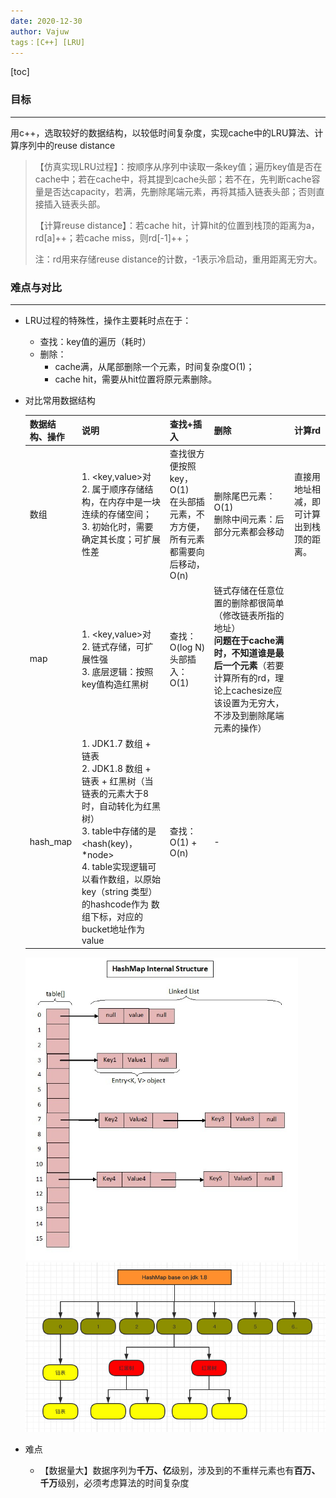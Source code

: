 ```yaml
---
date: 2020-12-30
author: Vajuw
tags：[C++] [LRU]
---
```


[toc]



### 目标

---

​	用c++，选取较好的数据结构，以较低时间复杂度，实现cache中的LRU算法、计算序列中的reuse distance

> 【仿真实现LRU过程】：按顺序从序列中读取一条key值；遍历key值是否在cache中；若在cache中，将其提到cache头部；若不在，先判断cache容量是否达capacity，若满，先删除尾端元素，再将其插入链表头部；否则直接插入链表头部。
>
> 【计算reuse distance】：若cache hit，计算hit的位置到栈顶的距离为a，rd[a]++；若cache miss，则rd[-1]++；
>
> 注：rd用来存储reuse distance的计数，-1表示冷启动，重用距离无穷大。



### 难点与对比

---

- LRU过程的特殊性，操作主要耗时点在于：
  - 查找：key值的遍历（耗时）
  - 删除：
    - cache满，从尾部删除一个元素，时间复杂度O(1)；
    - cache hit，需要从hit位置将原元素删除。

- 对比常用数据结构

  | 数据结构、操作 | 说明                                                         | 查找+插入                                                    | 删除                                                         | 计算rd                                   |
  | -------------- | ------------------------------------------------------------ | ------------------------------------------------------------ | ------------------------------------------------------------ | ---------------------------------------- |
  | 数组           | 1. <key,value>对<br />2. 属于顺序存储结构，在内存中是一块连续的存储空间；<br />3. 初始化时，需要确定其长度；可扩展性差 | 查找很方便按照key，O(1)<br />在头部插元素，不方方便，所有元素都需要向后移动，O(n)<br /> | 删除尾巴元素：O(1)<br />删除中间元素：后部分元素都会移动     | 直接用地址相减，即可计算出到栈顶的距离。 |
  | map            | 1. <key,value>对<br />2. 链式存储，可扩展性强<br />3. 底层逻辑：按照key值构造红黑树 | 查找：O(log N)<br />头部插入：O(1)                           | 链式存储在任意位置的删除都很简单（修改链表所指的地址）<br />**问题在于cache满时，不知道谁是最后一个元素**（若要计算所有的rd，理论上cachesize应该设置为无穷大，不涉及到删除尾端元素的操作） |                                          |
  | hash_map       | 1. JDK1.7 数组 + 链表<br />2. JDK1.8 数组 + 链表 + 红黑树（当链表的元素大于8时，自动转化为红黑树）<br />3. table中存储的是<hash(key)，*node><br />4.  table实现逻辑可以看作数组，以原始key（string 类型）的hashcode作为 数组下标，对应的bucket地址作为value | 查找：O(1) + O(n)                                            | -                                                            |                                          |

  ​	<img src="pics/5cd1d2be77958.jpg" alt="hash_map数据结构" style="zoom: 67%;" /><img src="pics/5cd1d2c1c1cd7.jpg" alt="img" style="zoom: 67%;" />                

- 难点

  - 【数据量大】数据序列为**千万、亿**级别，涉及到的不重样元素也有**百万、千万**级别，必须考虑算法的时间复杂度



​    

　
